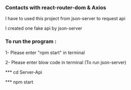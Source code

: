 ### Contacts with react-router-dom & Axios


I have to used this project from json-server to request api


I created one fake api by json-server


### To run the program :

1- Please enter "npm start" in terminal


2- Please enter blow code in terminal (To run json-server)
    
   *** cd Server-Api
   
   
   *** npm start

